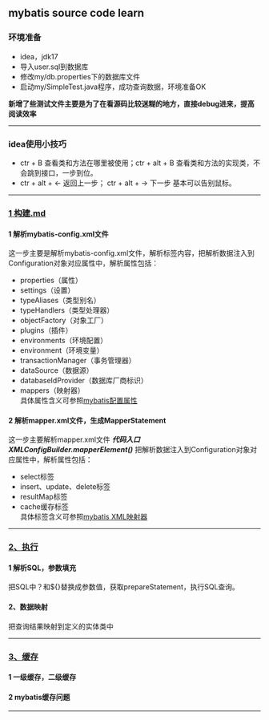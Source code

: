 ## mybatis source code learn
### 环境准备
- idea，jdk17
- 导入user.sql到数据库
- 修改my/db.properties下的数据库文件
- 启动my/SimpleTest.java程序，成功查询数据，环境准备OK  

**新增了些测试文件主要是为了在看源码比较迷糊的地方，直接debug进来，提高阅读效率**<br>

---
### idea使用小技巧
- ctr + B 查看类和方法在哪里被使用；ctr + alt + B 查看类和方法的实现类，不会跳到接口，一步到位。
- ctr + alt + ← 返回上一步； ctr + alt + → 下一步  基本可以告别鼠标。
---
### [1 构建.md](https://github.com/aqiang0/mybatis_source_code_learning-/blob/master/doc/1%20%E6%9E%84%E5%BB%BA.md)
#### 1 解析mybatis-config.xml文件   
这一步主要是解析mybatis-config.xml文件，解析<configuration/>标签内容，把解析数据注入到Configuration对象对应属性中，解析属性包括：  
- properties（属性）
- settings（设置）
- typeAliases（类型别名）
- typeHandlers（类型处理器）
- objectFactory（对象工厂）
- plugins（插件）
- environments（环境配置）
- environment（环境变量）
- transactionManager（事务管理器）
- dataSource（数据源）
- databaseIdProvider（数据库厂商标识）
- mappers（映射器）   
具体属性含义可参照[mybatis配置属性](https://mybatis.net.cn/configuration.html)
#### 2 解析mapper.xml文件，生成MapperStatement       
这一步主要解析mapper.xml文件 ***代码入口XMLConfigBuilder.mapperElement()*** 把解析数据注入到Configuration对象对应属性中，解析属性包括：   
- select标签
- insert、update、delete标签
- resultMap标签
- cache缓存标签   
具体标签含义可参照[mybatis XML映射器](https://mybatis.net.cn/sqlmap-xml.html)
---
### [2、执行](https://github.com/aqiang0/mybatis_source_code_learning-/blob/master/doc/2%20%E6%89%A7%E8%A1%8C.md)
#### 1 解析SQL，参数填充
把SQL中？和${}替换成参数值，获取prepareStatement，执行SQL查询。
#### 2、数据映射  
把查询结果映射到定义的实体类中  

---
### [3、缓存](https://github.com/aqiang0/mybatis_source_code_learning-/blob/master/doc/3%20%E7%BC%93%E5%AD%98.md)
#### 1 一级缓存，二级缓存
#### 2 mybatis缓存问题

---